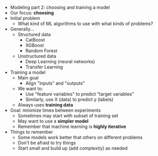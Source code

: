 - Modeling part 2: choosing and training a model
- Our focus: **choosing**
- Initial problem
	- What kind of ML algorithms to use with what kinds of problems?
- Generally...
	- Structured data
		- CatBoost
		- XGBoost
		- Random Forest
	- Unstructured data
		- Deep Learning (neural networks)
		- Transfer Learning
- Training a model
	- Main goal
		- Align "inputs" and "outputs"
	- We want to:
		- Use "feature variables" to predict "target variables"
		- Similarly, use X (data) to predict y (labels)
	- Always uses **training data**
- Goal: minimize times between experiments
	- Sometimes may start with subset of training set
	- May want to use a **simpler model** 
	- Remember that machine learning is **highly iterative**
- Things to remember
	- Some models work better that others on different problems
	- Don't be afraid to try things
	- Start small and build up (add complexity) as needed